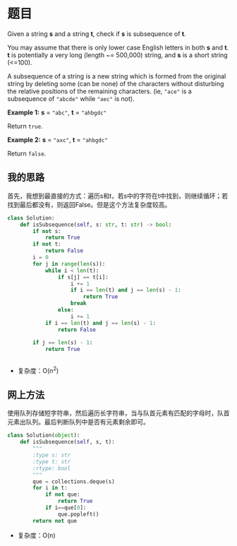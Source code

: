# 题目

Given a string **s** and a string **t**, check if **s** is subsequence of **t**.

You may assume that there is only lower case English letters in both **s** and **t**. **t** is potentially a very long (length ~= 500,000) string, and **s** is a short string (<=100).

A subsequence of a string is a new string which is formed from the original string by deleting some (can be none) of the characters without disturbing the relative positions of the remaining characters. (ie, `"ace"` is a subsequence of `"abcde"` while `"aec"` is not).

**Example 1:**
**s** = `"abc"`, **t** = `"ahbgdc"`

Return `true`.

**Example 2:**
**s** = `"axc"`, **t** = `"ahbgdc"`

Return `false`.

## 我的思路

首先，我想到最直接的方式：遍历s和t，若s中的字符在t中找到，则继续循环；若找到最后都没有，则返回False。但是这个方法复杂度较高。

```python
class Solution:
    def isSubsequence(self, s: str, t: str) -> bool:
        if not s:
            return True
        if not t:
            return False
        i = 0
        for j in range(len(s)):
            while i < len(t):
                if s[j] == t[i]:
                    i += 1
                    if i == len(t) and j == len(s) - 1:
                        return True
                    break
                else:
                    i += 1
            if i == len(t) and j == len(s) - 1:
                return False
            
        if j == len(s) - 1:
            return True
                
```

+ 复杂度：O(n<sup>2</sup>)

## 网上方法

使用队列存储短字符串，然后遍历长字符串，当与队首元素有匹配的字母时，队首元素出队列。最后判断队列中是否有元素剩余即可。

```python
class Solution(object):
    def isSubsequence(self, s, t):
        """
        :type s: str
        :type t: str
        :rtype: bool
        """
        que = collections.deque(s)
        for i in t:
            if not que:
                return True
            if i==que[0]:
                que.popleft()
        return not que
```

+ 复杂度：O(n)